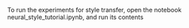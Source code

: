To run the experiments for style transfer, open the notebook neural_style_tutorial.ipynb, and run its contents
